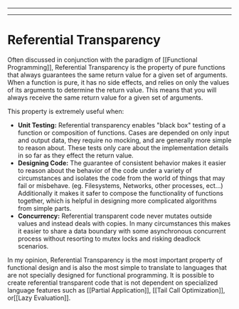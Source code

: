 
---
---
# Referential Transparency
Often discussed in conjunction with the paradigm of [[Functional Programming]], Referential Transparency is the property of pure functions that always guarantees the same return value for a given set of arguments. When a function is pure, it has no side effects, and relies on only the values of its arguments to determine the return value. This means that you will always receive the same return value for a given set of arguments. 

This property is extremely useful when:
- **Unit Testing:** Referential transparency enables "black box" testing of a function or composition of functions. Cases are depended on only input and output data, they require no mocking, and are generally more simple to reason about. These tests only care about the implementation details in so far as they effect the return value.
- **Designing Code:** The guarantee of consistent behavior makes it easier to reason about the behavior of the code under a variety of circumstances and isolates the code from the world of things that may fail or misbehave. (eg. Filesystems, Networks, other processes, ect...) Additionally it makes it safer to compose the functionality of functions together, which is helpful in designing more complicated algorithms from simple parts.
- **Concurrency:** Referential transparent code never mutates outside values and instead deals with copies. In many circumstances this makes it easier to share a data boundary with some asynchronous concurrent process without resorting to mutex locks and risking deadlock scenarios.

In my opinion, Referential Transparency is the most important property of functional design and is also the most simple to translate to languages that are not specially designed for functional programming. It is possible to create referential transparent code that is not dependent on specialized language features such as [[Partial Application]], [[Tail Call Optimization]], or[[Lazy Evaluation]].